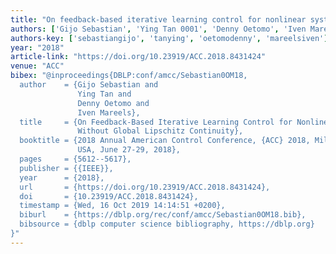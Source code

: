 ```yaml
---
title: "On feedback-based iterative learning control for nonlinear systems without global lipschitz continuity"
authors: ['Gijo Sebastian', 'Ying Tan 0001', 'Denny Oetomo', 'Iven Mareels']
authors-key: ['sebastiangijo', 'tanying', 'oetomodenny', 'mareelsiven']
year: "2018"
article-link: "https://doi.org/10.23919/ACC.2018.8431424"
venue: "ACC"
bibex: "@inproceedings{DBLP:conf/amcc/Sebastian0OM18,
  author    = {Gijo Sebastian and
               Ying Tan and
               Denny Oetomo and
               Iven Mareels},
  title     = {On Feedback-Based Iterative Learning Control for Nonlinear Systems
               Without Global Lipschitz Continuity},
  booktitle = {2018 Annual American Control Conference, {ACC} 2018, Milwaukee, WI,
               USA, June 27-29, 2018},
  pages     = {5612--5617},
  publisher = {{IEEE}},
  year      = {2018},
  url       = {https://doi.org/10.23919/ACC.2018.8431424},
  doi       = {10.23919/ACC.2018.8431424},
  timestamp = {Wed, 16 Oct 2019 14:14:51 +0200},
  biburl    = {https://dblp.org/rec/conf/amcc/Sebastian0OM18.bib},
  bibsource = {dblp computer science bibliography, https://dblp.org}
}"
---
```

